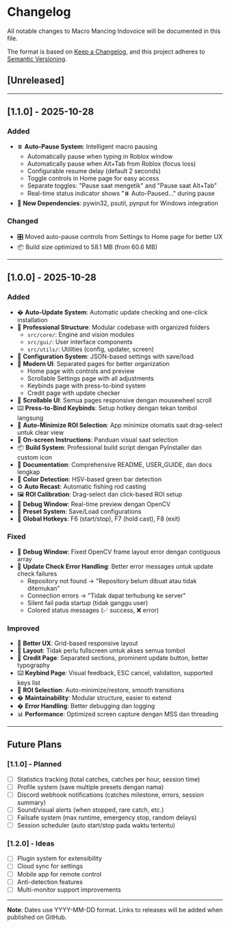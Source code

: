 # Changelog

All notable changes to Macro Mancing Indovoice will be documented in this file.

The format is based on [Keep a Changelog](https://keepachangelog.com/en/1.0.0/),
and this project adheres to [Semantic Versioning](https://semver.org/spec/v2.0.0.html).

## [Unreleased]

---

## [1.1.0] - 2025-10-28

### Added
- ⏸️ **Auto-Pause System**: Intelligent macro pausing
  - Automatically pause when typing in Roblox window
  - Automatically pause when Alt+Tab from Roblox (focus loss)
  - Configurable resume delay (default 2 seconds)
  - Toggle controls in Home page for easy access
  - Separate toggles: "Pause saat mengetik" and "Pause saat Alt+Tab"
  - Real-time status indicator shows "⏸️ Auto-Paused..." during pause
- 🔧 **New Dependencies**: pywin32, psutil, pynput for Windows integration

### Changed
- 🎛️ Moved auto-pause controls from Settings to Home page for better UX
- 📦 Build size optimized to 58.1 MB (from 60.6 MB)

---

## [1.0.0] - 2025-10-28

### Added
- � **Auto-Update System**: Automatic update checking and one-click installation
- 📁 **Professional Structure**: Modular codebase with organized folders
  - `src/core/`: Engine and vision modules
  - `src/gui/`: User interface components
  - `src/utils/`: Utilities (config, updater, screen)
- 📝 **Configuration System**: JSON-based settings with save/load
- 🎨 **Modern UI**: Separated pages for better organization
  - Home page with controls and preview
  - Scrollable Settings page with all adjustments
  - Keybinds page with press-to-bind system
  - Credit page with update checker
- 📜 **Scrollable UI**: Semua pages responsive dengan mousewheel scroll
- ⌨️ **Press-to-Bind Keybinds**: Setup hotkey dengan tekan tombol langsung
- 🎯 **Auto-Minimize ROI Selection**: App minimize otomatis saat drag-select untuk clear view
- 📝 **On-screen Instructions**: Panduan visual saat selection
- 📦 **Build System**: Professional build script dengan PyInstaller dan custom icon
- 📖 **Documentation**: Comprehensive README, USER_GUIDE, dan docs lengkap
- 🎯 **Color Detection**: HSV-based green bar detection
- ♻️ **Auto Recast**: Automatic fishing rod casting
- 🖼️ **ROI Calibration**: Drag-select dan click-based ROI setup
- 🐛 **Debug Window**: Real-time preview dengan OpenCV
- 💾 **Preset System**: Save/Load configurations
- 🔑 **Global Hotkeys**: F6 (start/stop), F7 (hold cast), F8 (exit)

### Fixed
- 🐛 **Debug Window**: Fixed OpenCV frame layout error dengan contiguous array
- 🔄 **Update Check Error Handling**: Better error messages untuk update check failures
  - Repository not found → "Repository belum dibuat atau tidak ditemukan"
  - Connection errors → "Tidak dapat terhubung ke server"
  - Silent fail pada startup (tidak ganggu user)
  - Colored status messages (✅ success, ❌ error)

### Improved
- 🎨 **Better UX**: Grid-based responsive layout
- 📐 **Layout**: Tidak perlu fullscreen untuk akses semua tombol
- 🔄 **Credit Page**: Separated sections, prominent update button, better typography
- ⌨️ **Keybind Page**: Visual feedback, ESC cancel, validation, supported keys list
- 🎯 **ROI Selection**: Auto-minimize/restore, smooth transitions
- � **Maintainability**: Modular structure, easier to extend
- � **Error Handling**: Better debugging dan logging
- 📊 **Performance**: Optimized screen capture dengan MSS dan threading

---

## Future Plans

### [1.1.0] - Planned
- [ ] Statistics tracking (total catches, catches per hour, session time)
- [ ] Profile system (save multiple presets dengan nama)
- [ ] Discord webhook notifications (catches milestone, errors, session summary)
- [ ] Sound/visual alerts (when stopped, rare catch, etc.)
- [ ] Failsafe system (max runtime, emergency stop, random delays)
- [ ] Session scheduler (auto start/stop pada waktu tertentu)

### [1.2.0] - Ideas
- [ ] Plugin system for extensibility
- [ ] Cloud sync for settings
- [ ] Mobile app for remote control
- [ ] Anti-detection features
- [ ] Multi-monitor support improvements

---

**Note**: Dates use YYYY-MM-DD format. Links to releases will be added when published on GitHub.
